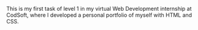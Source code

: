 This is my first task of level 1 in my virtual Web Development internship at CodSoft, where I developed a personal portfolio of myself with HTML and CSS.
